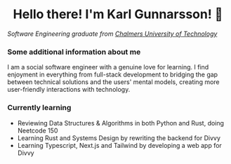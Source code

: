 <h1 align="center">Hello there! I'm Karl Gunnarsson! 👋</h1> 

<p><em>Software Engineering graduate from <a href="https://www.chalmers.se/en">Chalmers University of Technology</a>
</em></p>


### Some additional information about me
I am a social software engineer with a genuine love for learning. I find enjoyment in everything from full-stack development to bridging the gap between technical solutions and the users' mental models, creating more user-friendly interactions with technology.

### Currently learning
<ul>
  <li>Reviewing Data Structures & Algorithms in both Python and Rust, doing Neetcode 150</li>
  <li>Learning Rust and Systems Design by rewriting the backend for Divvy</li>
  <li>Learning Typescript, Next.js and Tailwind by developing a web app for Divvy</li>
</ul>

